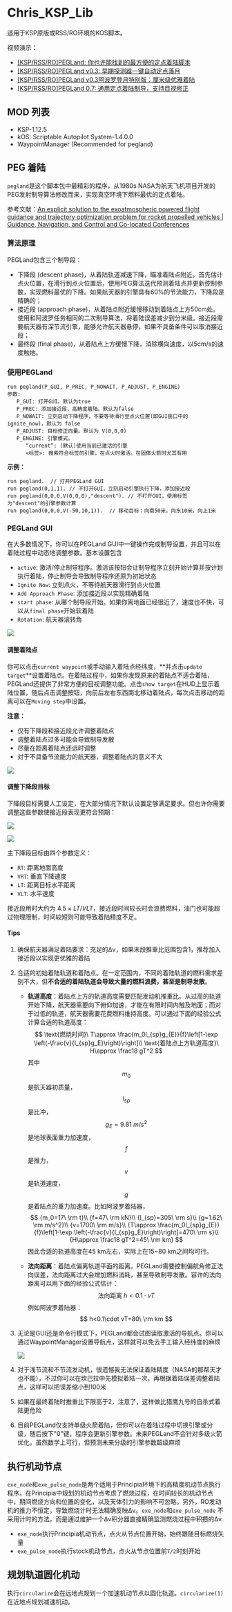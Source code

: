 # Chris_KSP_Lib
适用于KSP原版或RSS/RO环境的KOS脚本。

视频演示：

- [[KSP/RSS/RO]PEGLand: 你也许能找到的最方便的定点着陆脚本](https://www.bilibili.com/video/BV1wDd2YDEf1)
- [[KSP/RSS/RO]PEGLand v0.3: 早期探测器一键自动定点落月](https://www.bilibili.com/video/BV1ZJdZY6EwE)
- [[KSP/RSS/RO]PEGLand v0.3阿波罗登月特别版：厘米级优雅着陆](https://www.bilibili.com/video/BV1wGdZYjEgm)
- [[KSP/RSS/RO\]PEGLand 0.7: 通用定点着陆制导，支持目视修正](https://www.bilibili.com/video/BV1yUT6z4ExF)

## MOD 列表

- KSP-1.12.5
- kOS: Scriptable Autopilot System-1.4.0.0
- WaypointManager (Recommended for pegland)

## PEG 着陆

`pegland`是这个脚本包中最精彩的程序，从1980s NASA为航天飞机项目开发的PEG发射制导算法修改而来，实现真空环境下燃料最优的定点着陆。

参考文献：[An explicit solution to the exoatmospheric powered flight guidance and trajectory optimization problem for rocket propelled vehicles | Guidance, Navigation, and Control and Co-located Conferences](https://arc.aiaa.org/doi/10.2514/6.1977-1051)

### 算法原理

PEGLand包含三个制导段：

- 下降段 (descent phase)，从着陆轨道减速下降，瞄准着陆点附近。首先估计点火位置，在滑行到点火位置后，使用PEG算法迭代预测着陆点并更新控制参数，实现燃料最优的下降。如果航天器的引擎具有60%的节流能力，下降段是精确的；
- 接近段 (approach phase)，从着陆点附近缓慢移动到着陆点上方50cm处。使用和阿波罗任务相同的二次制导算法，将着陆误差减少到分米级。接近段需要航天器有深节流引擎，能够允许航天器悬停，如果不具备条件可以取消接近段；
- 最终段 (final phase)，从着陆点上方缓慢下降，消除横向速度，以5cm/s的速度触地。

### 使用PEGLand

```kOS
run pegland(P_GUI, P_PREC, P_NOWAIT, P_ADJUST, P_ENGINE)
参数:
   P_GUI: 打开GUI。默认为true
   P_PREC: 添加接近段，高精度着陆。默认为false
   P_NOWAIT: 立刻启动下降程序，不要等待滑行至点火位置(即GUI窗口中的ignite_now)，默认为 false
   P_ADJUST: 目标修正向量。默认为 V(0,0,0)
   P_ENGINE: 引擎模式。
      “current”: (默认)使用当前已激活的引擎
      <标签>: 搜索符合标签的引擎，在点火时激活。在固体火箭时尤其有用
```

**示例：**

```kOS
run pegland.  // 打开PEGLand GUI
run pegland(0,1,1). // 不打开GUI，立刻启动引擎执行下降，添加接近段
run pegland(0,0,0,V(0,0,0),"descent"). // 不打开GUI，使用标签为"descent"的引擎参数计算
run pegland(0,0,0,V(-50,10,1)).  // 移动目标：向南50米，向东10米，向上1米
```

### PEGLand GUI

在大多数情况下，你可以在PEGLand GUI中一键操作完成制导设置，并且可以在着陆过程中动态地调整参数。基本设置包含

- `active`: 激活/停止制导程序。激活该按钮会让制导程序立刻开始计算并按计划执行着陆，停止制导会导致制导程序还原为初始状态
- `Ignite Now`: 立刻点火，不等待航天器滑行到点火位置
- `Add Approach Phase`: 添加接近段以实现精确着陆
- `start phase`: 从哪个制导段开始。如果你离地面已经很近了，速度也不快，可以从`final phase`开始软着陆
- `Rotation`: 航天器滚转角

![](./pictures/gui_explained_chi.png)

#### 调整着陆点

你可以点击`current waypoint`或手动输入着陆点经纬度，**并点击`update target`**设置着陆点。在着陆过程中，如果你发现原来的着陆点不适合着陆，PEGLand还提供了非常方便的目视调整功能。点击`show target`在HUD上显示着陆位置，随后点击调整按钮，向前后左右东西南北移动着陆点，每次点击移动的距离可以在`Moving step`中设置。

**注意：**

- 仅有下降段和接近段允许调整着陆点
- 调整着陆点过多可能会导致制导发散
- 尽量在距离着陆点还远时调整
- 对于不具备节流能力的航天器，调整着陆点的意义不大

![](./pictures/gui_explained_chi1.png)

#### 调整下降段目标

下降段目标需要人工设定，在大部分情况下默认设置足够满足要求。但也许你需要调整这些参数使接近段表现更符合预期：

![](./pictures/des2app.jpg)

![](./pictures/gui_explained_destarget.png)

主下降段目标由四个参数定义：

- `RT`: 距离地面高度
- `VRT`: 垂直下降速度
- `LT`: 距离目标水平距离
- `VLT`: 水平速度

接近段用时大约为 $4.5\times LT/VLT$，接近段时间较长时会浪费燃料，油门也可能超过物理限制，时间较短则可能导致着陆精度不足。

#### Tips

1. 确保航天器满足着陆要求：充足的Δv，如果末段推重比范围包含1，推荐加入接近段以实现更优雅的着陆

2. 合适的初始着陆轨道和着陆点。在一定范围内，不同的着陆轨道的燃料需求差别不大，但**不合适的着陆轨道会导致大量的燃料浪费，甚至是制导发散**。

   - **轨道高度**：着陆点上方的轨道高度需要匹配发动机推重比。从过高的轨道开始下降，航天器需要向下俯仰加速，才能在有限时间内触及地面；而对于过低的轨道，航天器需要花费燃料维持高度。可以通过下面的经验公式计算合适的轨道高度：
     $$
     \text{燃烧时间}\ T\approx \frac{m_0I_{sp}g_{E}}{f}\left[1-\exp \left(-\frac{v}{I_{sp}g_E}\right)\right]\\
     \text{着陆点上方轨道高度}\ H\approx \frac18 gT^2
     $$
     其中 $$m_0$$ 是航天器初质量，$$I_{sp}$$是比冲，$$g_E=9.81\ m/s^2$$是地球表面重力加速度，$$f$$是推力，$$v$$是轨道速度，$$g$$是着陆点的重力加速度。比如阿波罗着陆器，
     $$
     {m_0=17\ \rm t}\\
     {f=47\ \rm kN}\\
     {I_{sp}=305\ \rm s}\\
     {g=1.62\ \rm m/s^2}\\
     {v=1700\ \rm m/s}\\
     {T\approx \frac{m_0I_{sp}g_{E}}{f}\left[1-\exp \left(-\frac{v}{I_{sp}g_E}\right)\right]=470\ \rm s}\\
     {H\approx \frac18 gT^2=45\ \rm km}
     $$
     因此合适的轨道高度在45 km左右，实际上在15~80 km之间均可行。

   - **法向距离**：着陆点偏离轨道平面的距离。PEGLand需要控制偏航角修正法向误差，法向距离过大会增加燃料消耗，甚至导致制导发散。容许的法向距离可以用下面的经验公式估计：
     $$
     \text{法向距离}\ h<0.1\cdot vT
     $$
     例如阿波罗着陆器：
     $$
     h<0.1\cdot vT=80\ \rm km
     $$

3. 无论是GUI还是命令行模式下，PEGLand都会试图读取激活的导航点。你可以通过WaypointManager设置导航点，这样就可以免去手工输入经纬度的麻烦

   ![](./pictures/waypointmanager.png)

4. 对于浅节流和不节流发动机，很遗憾我无法保证着陆精度（NASA的那帮天才也不能），不过你可以在坎巴拉中先模拟着陆一次，再根据着陆误差调整着陆点，这样可以把误差缩小到100米

5. 如果在最终着陆时推重比下限高于2，注意了，这样做比猎鹰九号的自杀式着陆更危险

6. 目前PEGLand仅支持单级火箭着陆，但你可以在着陆过程中切换引擎或分级，随后按下"0"键，程序会更新引擎参数。未来PEGLand不会针对多级火箭优化，虽然数学上可行，但预测未来分级的引擎参数超级麻烦

## 执行机动节点

`exe_node`和`exe_pulse_node`是两个适用于Principia环境下的高精度机动节点执行程序。在Principia中规划的机动节点考虑了燃烧过程，在时间较长的机动节点中，期间燃烧方向和位置的变化，以及天体引力的影响不可忽略。另外，RO发动机的推力不恒定，导致燃烧计时无法精确反映Δv。`exe_node`和`exe_pulse_node` 不采用计时的方法，而是通过维护一个Δv积分器直接精确监测燃烧过程中积攒的Δv.

- `exe_node`执行Principia机动节点，点火从节点位置开始，始终跟随目标燃烧矢量
- `exe_pulse_node`执行stock机动节点，点火从节点位置前`T/2`时刻开始

## 规划轨道圆化机动

执行`circularize`会在远地点规划一个加速机动节点以圆化轨道。`circularize(1)`在近地点规划减速机动。

